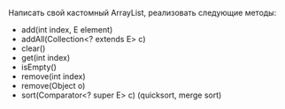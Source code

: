 Написать свой кастомный ArrayList, реализовать следующие методы:
- add(int index, E element)
- addAll(Collection<? extends E> c)
- clear()
- get(int index)
- isEmpty()
- remove(int index)
- remove(Object o)
- sort(Comparator<? super E> c) (quicksort, merge sort)
